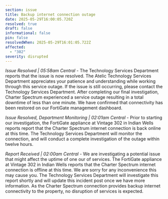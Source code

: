 ```yaml
---
section: issue
title: Backup internet connection outage
date: 2025-05-29T16:00:05.720Z
resolved: true
draft: false
informational: false
pin: false
resolvedWhen: 2025-05-29T16:01:05.722Z
affected:
  - "302"
severity: disrupted
---
```

*Issue Resolved | 05:58am Central* - The Technology Services Department reports that the issue is now resolved. The Atelic Technology Services Department appreciates your patience and understanding while working through this service outage. If the issue is still occurring, please contact the Technology Services Department. After completing our final investigation, Charter Spectrum experienced a service outage resulting in a total downtime of less than one minute. We have confirmed that connectivity has been restored on our FortiGate management dashboard.

*Issue Resolved, Department Monitoring | 02:01am Central* - Prior to starting our investigation, the FortiGate appliance at Vintage 302 in Indian Wells reports report that the Charter Spectrum internet connection is back online at this time. The Technology Services Department will monitor the connection, and will conduct a complete investigation of the outage within twelve hours.

*Report Received | 02:00am Central* - We are investigating a potential issue that might affect the uptime of one our of services. The FortiGate appliance at Vintage 302 in Indian Wells reports that the Charter Spectrum internet connection is offline at this time. We are sorry for any inconvenience this may cause you. The Technology Services Department will investigate this report shortly and will update this incident post once we have more information. As the Charter Spectrum connection provides backup internet connectivity to the property, no disruption of services is expected.